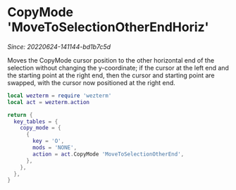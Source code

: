 # CopyMode 'MoveToSelectionOtherEndHoriz'

*Since: 20220624-141144-bd1b7c5d*

Moves the CopyMode cursor position to the other horizontal end of the
selection without changing the y-coordinate; if the cursor at the left end and
the starting point at the right end, then the cursor and starting point are
swapped, with the cursor now positioned at the right end.

```lua
local wezterm = require 'wezterm'
local act = wezterm.action

return {
  key_tables = {
    copy_mode = {
      {
        key = 'O',
        mods = 'NONE',
        action = act.CopyMode 'MoveToSelectionOtherEnd',
      },
    },
  },
}
```


